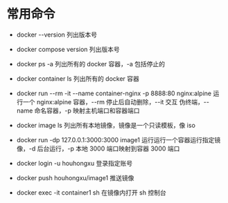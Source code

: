 # 常用命令

- docker --version 列出版本号

- docker compose version 列出版本号

- docker ps -a 列出所有的 docker 容器，-a 包括停止的

- docker container ls 列出所有的 docker 容器

- docker run --rm -it --name container-nginx -p 8888:80 nginx:alpine 运行一个 nginx:alpine 容器，--rm 停止后自动删除，--it 交互 伪终端，--name 命名容器，-p 映射主机端口和容器端口

- docker image ls 列出所有本地镜像，镜像是一个只读模板，像 iso

- docker run -dp 127.0.0.1:3000:3000 image1 运行运行一个容器运行指定镜像，-d 后台运行，-p 本地 3000 端口映射到容器 3000 端口

- docker login -u houhongxu 登录指定账号

- docker push houhongxu/image1 推送镜像

- docker exec -it container1 sh 在镜像内打开 sh 控制台
